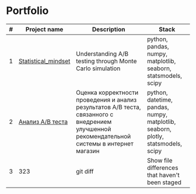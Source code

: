 # Portfolio

#|Project name| Description | Stack |
|---|---| --- | --- |
1| [Statistical_mindset](https://github.com/IliyaGribenko/Portfolio/tree/main/Statistical_mindset) | Understanding A/B testing through Monte Carlo simulation | python, pandas, numpy, matplotlib, seaborn, statsmodels, scipy |
2| [Анализ A/B теста](https://github.com/IliyaGribenko/Portfolio/blob/main/ab_test_recommendation_system/ab_test_recommendation_system.ipynb) | Оценка корректности проведения и анализ результатов A/B теста, связанного с внедрением улучшенной рекомендательной системы в интернет магазин | python, datetime, pandas, numpy, matplotlib, seaborn, plotly, statsmodels, scipy |
3| 323| git diff | Show file differences that haven't been staged |
